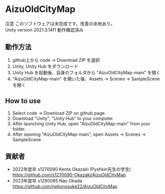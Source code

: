 # AizuOldCityMap

注意 このソフトウェアは未完成です。改善の余地あり。\
Unity version 2021.3.14f1 動作確認済み

## 動作方法
1. github上から code -> Download ZIP を選択
2. Unity, Unity Hub をダウンロード
3. Unity Hub を起動後、自身のフォルダから "AizuOldCityMap-main" を開く
4. "AizuOldCityMap-main" を開いた後、Assets -> Scenes -> SampleScene を開く

## How to use
1. Select code -> Download ZIP on github page.
2. Download "Unity", "Unity Hub" to your computer.
3. After launching Unity Hub, open "AizuOldCityMap-main" from your folder.
4. After opening "AizuOldCityMap-main", open Assets -> Scenes -> SampleScene

## 貢献者
- 2022年度卒 s1270090 Kenta Okazaki (Pyshkin先生の学生)
https://github.com/s1270090-Okazaki/AizuOldCityMap
- 2023年度卒 s1280085 Nao Okada
https://github.com/nekonosuke22/AizuOldCityMap
